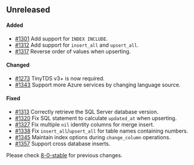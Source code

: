 ## Unreleased

#### Added

- [#1301](https://github.com/rails-sqlserver/activerecord-sqlserver-adapter/pull/1301) Add support for `INDEX INCLUDE`.
- [#1312](https://github.com/rails-sqlserver/activerecord-sqlserver-adapter/pull/1312) Add support for `insert_all` and `upsert_all`.
- [#1317](https://github.com/rails-sqlserver/activerecord-sqlserver-adapter/pull/1317) Reverse order of values when upserting.

#### Changed

- [#1273](https://github.com/rails-sqlserver/activerecord-sqlserver-adapter/pull/1273) TinyTDS v3+ is now required.
- [#1343](https://github.com/rails-sqlserver/activerecord-sqlserver-adapter/pull/1343) Support more Azure services by changing language source.

#### Fixed

- [#1313](https://github.com/rails-sqlserver/activerecord-sqlserver-adapter/pull/1313) Correctly retrieve the SQL Server database version.
- [#1320](https://github.com/rails-sqlserver/activerecord-sqlserver-adapter/pull/1320) Fix SQL statement to calculate `updated_at` when upserting.
- [#1327](https://github.com/rails-sqlserver/activerecord-sqlserver-adapter/pull/1327) Fix multiple `nil` identity columns for merge insert.
- [#1338](https://github.com/rails-sqlserver/activerecord-sqlserver-adapter/pull/1338) Fix `insert_all`/`upsert_all` for table names containing numbers.
- [#1345](https://github.com/rails-sqlserver/activerecord-sqlserver-adapter/pull/1345) Maintain index options during `change_column` operations.
- [#1357](https://github.com/rails-sqlserver/activerecord-sqlserver-adapter/pull/1357) Support cross database inserts.

Please check [8-0-stable](https://github.com/rails-sqlserver/activerecord-sqlserver-adapter/blob/8-0-stable/CHANGELOG.md) for previous changes.
